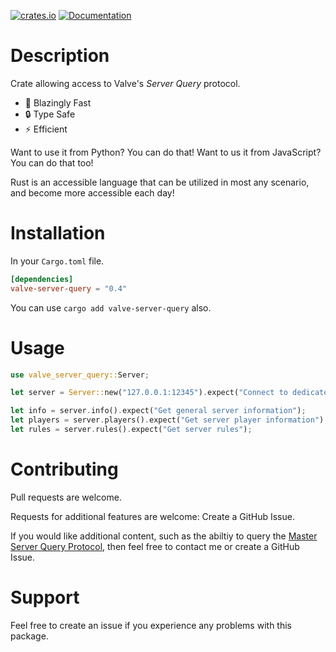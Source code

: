 [![crates.io](https://img.shields.io/crates/v/valve-server-query?style=plastic)](https://crates.io/crates/valve-server-query)
[![Documentation](https://img.shields.io/badge/docs-passing-green?style=platic)](https://docs.rs/valve-server-query/0.4.5/valve_server_query/)

# Description

Crate allowing access to Valve's _Server Query_ protocol.

- 🚀 Blazingly Fast
- 🔒 Type Safe
- ⚡ Efficient

Want to use it from Python? You can do that!
Want to us it from JavaScript? You can do that too!

Rust is an accessible language that can be utilized in most any scenario, and become more accessible each day!

# Installation

In your `Cargo.toml` file.

```toml
[dependencies]
valve-server-query = "0.4"
```

You can use `cargo add valve-server-query` also.

# Usage

```rust
use valve_server_query::Server;

let server = Server::new("127.0.0.1:12345").expect("Connect to dedicated server running Valve game");

let info = server.info().expect("Get general server information");
let players = server.players().expect("Get server player information");
let rules = server.rules().expect("Get server rules");
```

# Contributing

Pull requests are welcome.

Requests for additional features are welcome: Create a GitHub Issue.

If you would like additional content, such as the abiltiy to query the [Master Server Query Protocol](https://developer.valvesoftware.com/wiki/Master_Server_Query_Protocol), then feel free to contact me or create a GitHub Issue.

# Support

Feel free to create an issue if you experience any problems with this package.
